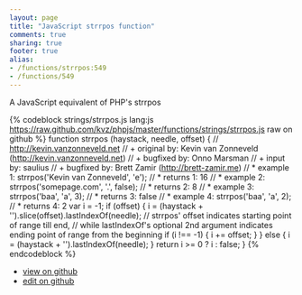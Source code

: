 ```yaml
---
layout: page
title: "JavaScript strrpos function"
comments: true
sharing: true
footer: true
alias:
- /functions/strrpos:549
- /functions/549
---
```

A JavaScript equivalent of PHP's strrpos

{% codeblock strings/strrpos.js lang:js https://raw.github.com/kvz/phpjs/master/functions/strings/strrpos.js raw on github %}
function strrpos (haystack, needle, offset) {
    // http://kevin.vanzonneveld.net
    // +   original by: Kevin van Zonneveld (http://kevin.vanzonneveld.net)
    // +   bugfixed by: Onno Marsman
    // +   input by: saulius
    // +   bugfixed by: Brett Zamir (http://brett-zamir.me)
    // *     example 1: strrpos('Kevin van Zonneveld', 'e');
    // *     returns 1: 16
    // *     example 2: strrpos('somepage.com', '.', false);
    // *     returns 2: 8
    // *     example 3: strrpos('baa', 'a', 3);
    // *     returns 3: false
    // *     example 4: strrpos('baa', 'a', 2);
    // *     returns 4: 2
    var i = -1;
    if (offset) {
        i = (haystack + '').slice(offset).lastIndexOf(needle); // strrpos' offset indicates starting point of range till end,
        // while lastIndexOf's optional 2nd argument indicates ending point of range from the beginning
        if (i !== -1) {
            i += offset;
        }
    } else {
        i = (haystack + '').lastIndexOf(needle);
    }
    return i >= 0 ? i : false;
}
{% endcodeblock %}

 - [view on github](https://github.com/kvz/phpjs/blob/master/functions/strings/strrpos.js)
 - [edit on github](https://github.com/kvz/phpjs/edit/master/functions/strings/strrpos.js)

